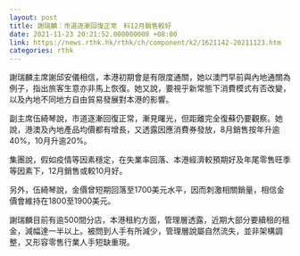 ```yaml
---
layout: post
title: 謝瑞麟：市道逐漸回復正常　料12月銷售較好
date: 2021-11-23 20:21:52.000000000 +08:00
link: https://news.rthk.hk/rthk/ch/component/k2/1621142-20211123.htm
categories: rthk
---
```


謝瑞麟主席謝邱安儀相信，本港初期會是有限度通關，她以澳門早前與內地通關為例子，指出旅客生意亦非馬上恢復。她又說，要視乎新常態下消費模式有否改變，以及內地不同地方自由貿易發展對本港的影響。

副主席伍綺琴說，市道逐漸回復正常，漸見曙光，但距離完全復蘇仍要觀察。她說，港澳及內地產品均價都有增長，又透露因應消費券發放，8月銷售按年升逾40%，10月升逾20%。

集團說，假如疫情等因素穩定，在失業率回落、本港經濟較預期好及年尾零售旺季等因素下，12月銷售或較10月好。

另外，伍綺琴說，金價曾短期回落至1700美元水平，因而刺激相關銷量，相信金價會維持在1800至1900美元。

謝瑞麟目前有逾500間分店，本港租約方面，管理層透露，近期大部分要續租的租金，減幅達一半以上。被問到人手有所減少，管理層說屬自然流失，並非架構調整，又形容零售行業人手短缺重現。
